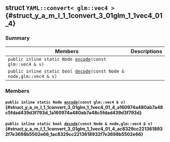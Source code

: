## struct `YAML::convert< glm::vec4 >` {#struct_y_a_m_l_1_1convert_3_01glm_1_1vec4_01_4}

### Summary

 Members                        | Descriptions                                
--------------------------------|---------------------------------------------
`public inline static Node `[`encode`](#struct_y_a_m_l_1_1convert_3_01glm_1_1vec4_01_4_a160974a480ab7a48c5fdad439d3f793d_1a160974a480ab7a48c5fdad439d3f793d)`(const glm::vec4 & v)` | 
`public inline static bool `[`decode`](#struct_y_a_m_l_1_1convert_3_01glm_1_1vec4_01_4_ac8329cc2213618932f7e3698b5502e66_1ac8329cc2213618932f7e3698b5502e66)`(const Node & node,glm::vec4 & v)` | 

### Members

#### `public inline static Node `[`encode`](#struct_y_a_m_l_1_1convert_3_01glm_1_1vec4_01_4_a160974a480ab7a48c5fdad439d3f793d_1a160974a480ab7a48c5fdad439d3f793d)`(const glm::vec4 & v)` {#struct_y_a_m_l_1_1convert_3_01glm_1_1vec4_01_4_a160974a480ab7a48c5fdad439d3f793d_1a160974a480ab7a48c5fdad439d3f793d}

#### `public inline static bool `[`decode`](#struct_y_a_m_l_1_1convert_3_01glm_1_1vec4_01_4_ac8329cc2213618932f7e3698b5502e66_1ac8329cc2213618932f7e3698b5502e66)`(const Node & node,glm::vec4 & v)` {#struct_y_a_m_l_1_1convert_3_01glm_1_1vec4_01_4_ac8329cc2213618932f7e3698b5502e66_1ac8329cc2213618932f7e3698b5502e66}

